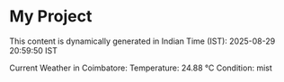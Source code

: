 # My Project

This content is dynamically generated in Indian Time (IST): 2025-08-29 20:59:50 IST


Current Weather in Coimbatore:
Temperature: 24.88 °C
Condition: mist
